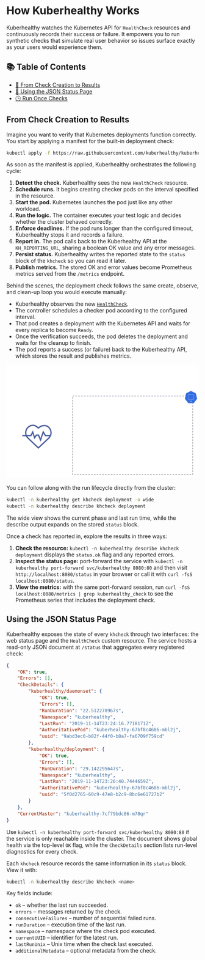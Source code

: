 # How Kuberhealthy Works

Kuberhealthy watches the Kubernetes API for `HealthCheck` resources and continuously records their success or failure. It empowers you to run synthetic checks that simulate real user behavior so issues surface exactly as your users would experience them.

## 📚 Table of Contents

- [🚀 From Check Creation to Results](#from-check-creation-to-results)
- [🧾 Using the JSON Status Page](#using-the-json-status-page)
- [🕒 Run Once Checks](runOnceChecks.md)

## From Check Creation to Results

Imagine you want to verify that Kubernetes deployments function correctly. You start by applying a manifest for the built-in deployment check:

```sh
kubectl apply -f https://raw.githubusercontent.com/kuberhealthy/kuberhealthy/master/cmd/deployment-check/deployment-check.yaml
```

As soon as the manifest is applied, Kuberhealthy orchestrates the following cycle:

1. **Detect the check.** Kuberhealthy sees the new `HealthCheck` resource.
2. **Schedule runs.** It begins creating checker pods on the interval specified in the resource.
3. **Start the pod.** Kubernetes launches the pod just like any other workload.
4. **Run the logic.** The container executes your test logic and decides whether the cluster behaved correctly.
5. **Enforce deadlines.** If the pod runs longer than the configured timeout, Kuberhealthy stops it and records a failure.
6. **Report in.** The pod calls back to the Kuberhealthy API at the `KH_REPORTING_URL`, sharing a boolean OK value and any error messages.
7. **Persist status.** Kuberhealthy writes the reported state to the `status` block of the `khcheck` so you can read it later.
8. **Publish metrics.** The stored OK and error values become Prometheus metrics served from the `/metrics` endpoint.

Behind the scenes, the deployment check follows the same create, observe, and clean-up loop you would execute manually:

- Kuberhealthy observes the new [`HealthCheck`](CHECKS.md#khcheck-anatomy).
- The controller schedules a checker pod according to the configured interval.
- That pod creates a deployment with the Kubernetes API and waits for every replica to become `Ready`.
- Once the verification succeeds, the pod deletes the deployment and waits for the cleanup to finish.
- The pod reports a success (or failure) back to the Kuberhealthy API, which stores the result and publishes metrics.

<img src="../assets/kh-ds-check.gif" alt="Kuberhealthy deployment check illustration" />

You can follow along with the run lifecycle directly from the cluster:

```sh
kubectl -n kuberhealthy get khcheck deployment -o wide
kubectl -n kuberhealthy describe khcheck deployment
```

The wide view shows the current phase and last run time, while the describe output expands on the stored `status` block.

Once a check has reported in, explore the results in three ways:

1. **Check the resource:** `kubectl -n kuberhealthy describe khcheck deployment` displays the `status.ok` flag and any reported errors.
2. **Inspect the status page:** port-forward the service with `kubectl -n kuberhealthy port-forward svc/kuberhealthy 8080:80` and then visit `http://localhost:8080/status` in your browser or call it with `curl -fsS localhost:8080/status`.
3. **View the metrics:** with the same port-forward session, run `curl -fsS localhost:8080/metrics | grep kuberhealthy_check` to see the Prometheus series that includes the deployment check.

## Using the JSON Status Page

Kuberhealthy exposes the state of every `khcheck` through two interfaces: the web status page and the `HealthCheck` custom resource. The service hosts a read-only JSON document at `/status` that aggregates every registered check:

```json
{
    "OK": true,
    "Errors": [],
    "CheckDetails": {
        "kuberhealthy/daemonset": {
            "OK": true,
            "Errors": [],
            "RunDuration": "22.512278967s",
            "Namespace": "kuberhealthy",
            "LastRun": "2019-11-14T23:24:16.7718171Z",
            "AuthoritativePod": "kuberhealthy-67bf8c4686-mbl2j",
            "uuid": "9abd3ec0-b82f-44f0-b8a7-fa6709f759cd"
        },
        "kuberhealthy/deployment": {
            "OK": true,
            "Errors": [],
            "RunDuration": "29.142295647s",
            "Namespace": "kuberhealthy",
            "LastRun": "2019-11-14T23:26:40.7444659Z",
            "AuthoritativePod": "kuberhealthy-67bf8c4686-mbl2j",
            "uuid": "5f0d2765-60c9-47e8-b2c9-8bc6e61727b2"
        }
    },
    "CurrentMaster": "kuberhealthy-7cf79bdc86-m78qr"
}
```

Use `kubectl -n kuberhealthy port-forward svc/kuberhealthy 8080:80` if the service is only reachable inside the cluster. The document shows global health via the top-level `OK` flag, while the `CheckDetails` section lists run-level diagnostics for every check.

Each `khcheck` resource records the same information in its `status` block. View it with:

```sh
kubectl -n kuberhealthy describe khcheck <name>
```

Key fields include:

- `ok` – whether the last run succeeded.
- `errors` – messages returned by the check.
- `consecutiveFailures` – number of sequential failed runs.
- `runDuration` – execution time of the last run.
- `namespace` – namespace where the check pod executed.
- `currentUUID` – identifier for the latest run.
- `lastRunUnix` – Unix time when the check last executed.
- `additionalMetadata` – optional metadata from the check.
